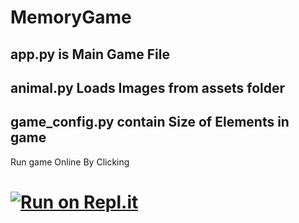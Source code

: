 # MemoryGame
## app.py is Main Game File
## animal.py Loads Images from assets folder
## game_config.py contain Size of Elements in game
Run game Online By Clicking
# [![Run on Repl.it](https://repl.it/badge/github/rahul0101rock/MemoryGame)](https://repl.it/github/rahul0101rock/MemoryGame)
